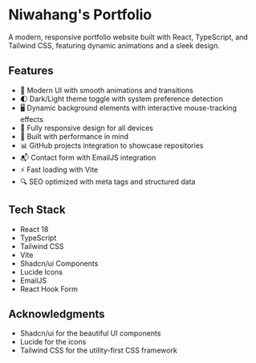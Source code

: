 # Niwahang's Portfolio

A modern, responsive portfolio website built with React, TypeScript, and Tailwind CSS, featuring dynamic animations and a sleek design.

## Features

- 🎨 Modern UI with smooth animations and transitions
- 🌓 Dark/Light theme toggle with system preference detection
- 🖥️ Dynamic background elements with interactive mouse-tracking effects
- 📱 Fully responsive design for all devices
- 🚀 Built with performance in mind
- 📊 GitHub projects integration to showcase repositories
- 📬 Contact form with EmailJS integration
- ⚡ Fast loading with Vite
- 🔍 SEO optimized with meta tags and structured data

## Tech Stack

- React 18
- TypeScript
- Tailwind CSS
- Vite
- Shadcn/ui Components
- Lucide Icons
- EmailJS
- React Hook Form

## Acknowledgments
- Shadcn/ui for the beautiful UI components
- Lucide for the icons
- Tailwind CSS for the utility-first CSS framework
